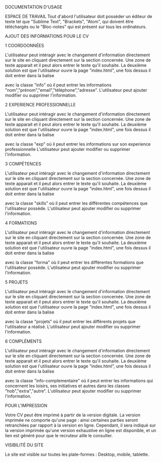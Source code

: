 DOCUMENTATION D'USAGE


ESPACE DE TRAVAIL
Tout d'abord l'utilisateur doit posséder un éditeur de texte tel que "Sublime Text", "Brackets", "Atom", qui doivent être téléchargés ou le "Bloc-notes" qui est présent sur tous les ordinateurs.

AJOUT DES INFORMATIONS POUR LE CV

1 COORDOONNÉES

L'utilisateur peut intéragir avec le changement d'information directement sur le site en cliquant directement sur la section concernée. Une zone de texte apparait et il peut alors entrer le texte qu'il souhaite.
La deuxième solution est que l'utilisateur ouvre la page "index.html", une fois dessus il doit entrer dans la balise <section> avec la classe "info" où il peut entrer les informations "nom","prénom","email","téléphone","adresse".
L'utilisateur peut ajouter modifier ou supprimer l'information.

2 EXPERIENCE PROFESSIONNELLE

L'utilisateur peut intéragir avec le changement d'information directement sur le site en cliquant directement sur la section concernée. Une zone de texte apparait et il peut alors entrer le texte qu'il souhaite.
La deuxième solution est que l'utilisateur ouvre la page "index.html", une fois dessus il doit entrer dans la balise <section> avec la classe "exp" où il peut entrer les informations sur son experience professionnelle
L'utilisateur peut ajouter modifier ou supprimer l'information.

3 COMPÉTENCES

L'utilisateur peut intéragir avec le changement d'information directement sur le site en cliquant directement sur la section concernée. Une zone de texte apparait et il peut alors entrer le texte qu'il souhaite.
La deuxième solution est que l'utilisateur ouvre la page "index.html", une fois dessus il doit entrer dans la balise <section> avec la classe "skills" où il peut entrer les différentes compétences que l'utilisateur possède.
L'utilisateur peut ajouter modifier ou supprimer l'information.

4 FORMATIONS

L'utilisateur peut intéragir avec le changement d'information directement sur le site en cliquant directement sur la section concernée. Une zone de texte apparait et il peut alors entrer le texte qu'il souhaite.
La deuxième solution est que l'utilisateur ouvre la page "index.html", une fois dessus il doit entrer dans la balise <section> avec la classe "forma" où il peut entrer les différentes formations que l'utilisateur possède.
L'utilisateur peut ajouter modifier ou supprimer l'information.

5 PROJETS

L'utilisateur peut intéragir avec le changement d'information directement sur le site en cliquant directement sur la section concernée. Une zone de texte apparait et il peut alors entrer le texte qu'il souhaite.
La deuxième solution est que l'utilisateur ouvre la page "index.html", une fois dessus il doit entrer dans la balise <section> avec la classe "projets" où il peut entrer les différents projets que l'utilisateur a réalisé.
L'utilisateur peut ajouter modifier ou supprimer l'information.

6 COMPLÉMENTS

L'utilisateur peut intéragir avec le changement d'information directement sur le site en cliquant directement sur la section concernée. Une zone de texte apparait et il peut alors entrer le texte qu'il souhaite.
La deuxième solution est que l'utilisateur ouvre la page "index.html", une fois dessus il doit entrer dans la balise <section> avec la classe "info-complementaire" où il peut entrer les informations qui concernent les loisirs, ses initiatives et autres dans les classes "hob","extra","autre".
L'utilisateur peut ajouter modifier ou supprimer l'information.


POUR L'IMPRESSION

Votre CV peut être imprimé à partir de la version digitale. La version imprimée ne comporte qu'une page : ainsi certaines parties seront retranchées par rapport à la version en ligne. Cependant, il sera indiqué sur la version imprimée qu'une version exhaustive en ligne est disponible, et un lien est généré pour que le recruteur aille le consulter.


VISIBILITÉ DU SITE

Le site est visible sur toutes les plate-formes : Desktop, mobile, tablette.










